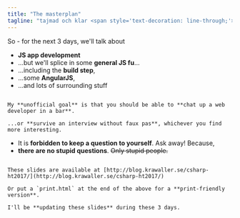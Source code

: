 ```yaml
---
title: "The masterplan"
tagline: "tajmad och klar <span style='text-decoration: line-through;'>in i minsta detalj</span>"
---
```


So - for the next 3 days, we'll talk about

* **JS app development**
* ...but we'll splice in some **general JS fu**...
* ...including the **build step**,
* ...some **AngularJS**,
* ...and lots of surrounding stuff

~~~

My **unofficial goal** is that you should be able to **chat up a web developer in a bar**.

...or **survive an interview without faux pas**, whichever you find more interesting.

~~~

* It is **forbidden to keep a question to yourself**. Ask away! Because,
* **there are no stupid questions**. <span style='text-decoration: line-through;'>Only stupid people.</span>

~~~~

These slides are available at [http://blog.krawaller.se/csharp-ht2017/](http://blog.krawaller.se/csharp-ht2017/)

Or put a `print.html` at the end of the above for a **print-friendly version**.

I'll be **updating these slides** during these 3 days.
